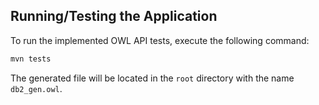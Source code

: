 ## Running/Testing the Application

To run the implemented OWL API tests, execute the following command:

```sh
mvn tests
```

The generated file will be located in the `root` directory with the name `db2_gen.owl`.